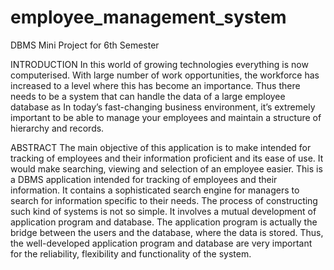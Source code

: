 # employee_management_system
DBMS Mini Project for 6th Semester

INTRODUCTION
In this world of growing technologies everything is now computerised. With large number of work opportunities, the workforce has increased to a level where this has become an importance. Thus there needs to be a system that can handle the data of a large employee database as In today’s fast-changing business environment, it’s extremely important to be able to manage your employees and maintain a structure of hierarchy and records.
 

ABSTRACT
The main objective of this application is to make intended for tracking of employees and their information proficient and its ease of use. It would make searching, viewing and selection of an employee easier. This is a DBMS application intended for tracking of employees and their information. It contains a sophisticated search engine for managers to search for information specific to their needs. The process of constructing such kind of systems is not so simple. It involves a mutual development of application program and database. The application program is actually the bridge between the users and the database, where the data is stored. Thus, the well-developed application program and database are very important for the reliability, flexibility and functionality of the system.  
